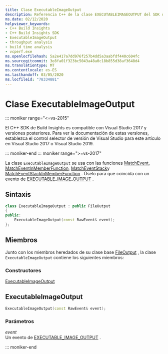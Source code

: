 ```yaml
---
title: Clase ExecutableImageOutput
description: Referencia C++ de la clase EXECUTABLEIMAGEOUTPUT del SDK de Build Insights.
ms.date: 02/12/2020
helpviewer_keywords:
- C++ Build Insights
- C++ Build Insights SDK
- ExecutableImageOutput
- throughput analysis
- build time analysis
- vcperf.exe
ms.openlocfilehash: 5a2e417a7dd976f257b4dd5a3aabfdf440c604fc
ms.sourcegitcommit: 3e8fa01f323bc5043a48a0c18b855d38af3648d4
ms.translationtype: MT
ms.contentlocale: es-ES
ms.lasthandoff: 03/05/2020
ms.locfileid: "78334881"
---
```

# <a name="executableimageoutput-class"></a>Clase ExecutableImageOutput

::: moniker range="<=vs-2015"

El C++ SDK de Build Insights es compatible con Visual Studio 2017 y versiones posteriores. Para ver la documentación de estas versiones, establezca el control selector de versión de Visual Studio para este artículo en Visual Studio 2017 o Visual Studio 2019.

::: moniker-end
::: moniker range=">=vs-2017"

La clase `ExecutableImageOutput` se usa con las funciones [MatchEvent](../functions/match-event.md), [MatchEventInMemberFunction](../functions/match-event-in-member-function.md), [MatchEventStack](../functions/match-event-stack.md)y [MatchEventStackInMemberFunction](../functions/match-event-stack-in-member-function.md) . Úselo para que coincida con un evento de [EXECUTABLE_IMAGE_OUTPUT](../event-table.md#executable-image-output) .

## <a name="syntax"></a>Sintaxis

```cpp
class ExecutableImageOutput : public FileOutput
{
public:
    ExecutableImageOutput(const RawEvent& event);
};
```

## <a name="members"></a>Miembros

Junto con los miembros heredados de su clase base [FileOutput](file-output.md) , la clase `ExecutableImageOutput` contiene los siguientes miembros:

### <a name="constructors"></a>Constructores

[ExecutableImageOutput](#executable-image-output)

## <a name="executable-image-output"></a>ExecutableImageOutput

```cpp
ExecutableImageOutput(const RawEvent& event);
```

### <a name="parameters"></a>Parámetros

*event*\
Un evento de [EXECUTABLE_IMAGE_OUTPUT](../event-table.md#executable-image-output) .

::: moniker-end
